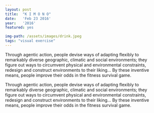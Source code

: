 ```yaml
---
layout: post
title:  "K I M O N O"
date:   'Feb 23 2016'
year:	'2016'
featured: yes

img-path: /assets/images/drink.jpeg
tags: "visual exercise"
---
```



Through agentic action, people devise ways of adapting flexibly to remarkably diverse geographic, climatic and social environments; they figure out ways to circumvent physical and environmental constraints, redesign and construct environments to their liking… By these inventive means, people improve their odds in the fitness survival game.  

Through agentic action, people devise ways of adapting flexibly to remarkably diverse geographic, climatic and social environments; they figure out ways to circumvent physical and environmental constraints, redesign and construct environments to their liking… By these inventive means, people improve their odds in the fitness survival game.  





